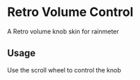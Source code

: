 # Retro Volume Control

A Retro volume knob skin for rainmeter

## Usage

Use the scroll wheel to control the knob

